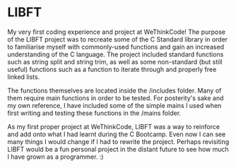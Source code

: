 # LIBFT

My very first coding experience and project at WeThinkCode! The purpose of the LIBFT project was to recreate some of the C Standard library in order to familiarise myself with commonly-used functions and gain an increased understanding of the C language. The project included standard functions such as string split and string trim, as well as some non-standard (but still useful) functions such as a function to iterate through and properly free linked lists.

The functions themselves are located inside the /includes folder. Many of them require main functions in order to be tested. For posterity's sake and my own reference, I have included some of the simple mains I used when first writing and testing these functions in the /mains folder.

As my first proper project at WeThinkCode, LIBFT was a way to reinforce and add onto what I had learnt during the C Bootcamp. Even now I can see many things I would change if I had to rewrite the project. Perhaps revisiting LIBFT would be a fun personal project in the distant future to see how much I have grown as a programmer. :)
